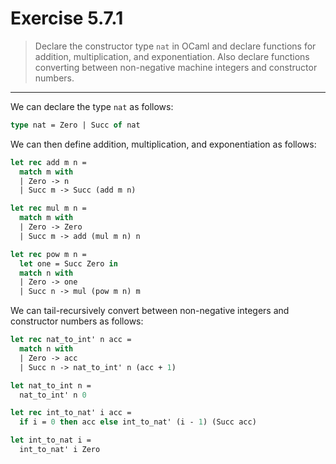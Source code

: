 # Exercise 5.7.1

> Declare the constructor type `nat` in OCaml and declare functions for addition, multiplication, and exponentiation.
> Also declare functions converting between non-negative machine integers and constructor numbers.

---

We can declare the type `nat` as follows:
```ocaml
type nat = Zero | Succ of nat
```

We can then define addition, multiplication, and exponentiation as follows:
```ocaml
let rec add m n =
  match m with
  | Zero -> n
  | Succ m -> Succ (add m n)

let rec mul m n =
  match m with
  | Zero -> Zero
  | Succ m -> add (mul m n) n

let rec pow m n =
  let one = Succ Zero in
  match n with
  | Zero -> one
  | Succ n -> mul (pow m n) m
```

We can tail-recursively convert between non-negative integers and constructor numbers as follows:
```ocaml
let rec nat_to_int' n acc =
  match n with
  | Zero -> acc
  | Succ n -> nat_to_int' n (acc + 1)

let nat_to_int n =
  nat_to_int' n 0

let rec int_to_nat' i acc =
  if i = 0 then acc else int_to_nat' (i - 1) (Succ acc)

let int_to_nat i =
  int_to_nat' i Zero
```
